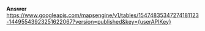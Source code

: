 **Answer**  
https://www.googleapis.com/mapsengine/v1/tables/15474835347274181123-14495543923251622067?version=published&key={userAPIKey}